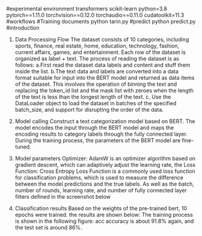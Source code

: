 #experimental environment
transformers
scikit-learn
python=3.8 
pytorch==1.11.0 
torchvision==0.12.0 
torchaudio==0.11.0 
cudatoolkit=11.3
#workflows
#Training documents
python tarin.py
#predict
python predict.py
#introduction
1. Data Processing Flow
The dataset consists of 10 categories, including sports, finance, real estate, home, education, 
technology, fashion, current affairs, games, and entertainment. Each row of the dataset is organized as label + text.
The process of reading the dataset is as follows:
a.First read the dataset data labels and content and stuff them inside the list.
b.The text data and labels are converted into a data format suitable for input into the BERT model and 
returned as data items of the dataset. This involves the operation of binning the text and replacing the token_id list and the mask list with zeroes when the length of the text is less than the longest length of the text.
c. Use the DataLoader object to load the dataset in batches of the specified batch_size, and support 
for disrupting the order of the data. 

2. Model calling
Construct a text categorization model based on BERT. The model encodes the input through the BERT model and
maps the encoding results to category labels through the fully connected layer. During the training process, the parameters of the BERT model are fine-tuned.

3. Model parameters
Optimizer: AdamW is an optimizer algorithm based on gradient descent, which can adaptively adjust the learning rate, the
Loss Function: Cross Entropy Loss Function is a commonly used loss function for classification problems, which is used to measure the difference between the model predictions and the true labels.
As well as the batch, number of rounds, learning rate, and number of fully connected layer filters defined in the screenshot below

4. Classification results
Based on the weights of the pre-trained bert, 10 epochs were trained. the results are shown below:
The training process is shown in the following figure: acc accuracy is about 91.8% again, and the test set is around 86%.

